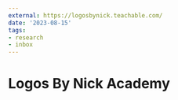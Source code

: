 ```yaml
---
external: https://logosbynick.teachable.com/
date: '2023-08-15'
tags:
- research
- inbox
---
```


# Logos By Nick Academy
